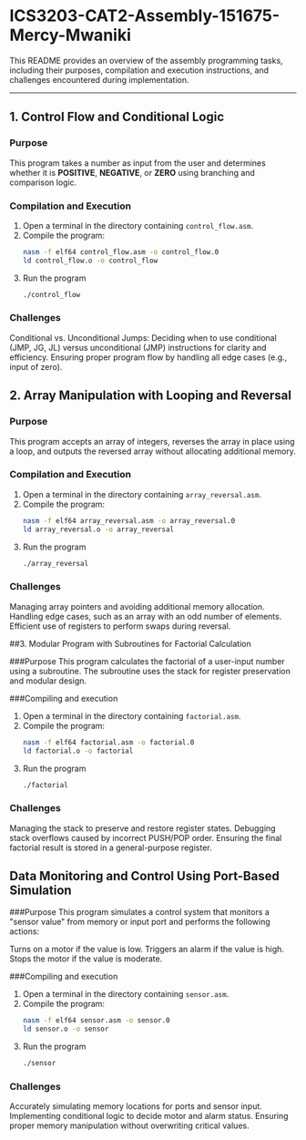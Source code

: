 # ICS3203-CAT2-Assembly-151675-Mercy-Mwaniki

This README provides an overview of the assembly programming tasks, including their purposes, compilation and execution instructions, and challenges encountered during implementation.

---

## 1. Control Flow and Conditional Logic

### Purpose
This program takes a number as input from the user and determines whether it is **POSITIVE**, **NEGATIVE**, or **ZERO** using branching and comparison logic.

### Compilation and Execution
1. Open a terminal in the directory containing `control_flow.asm`.
2. Compile the program:
   ``` bash
   nasm -f elf64 control_flow.asm -o control_flow.0
   ld control_flow.o -o control_flow
   ```
  4. Run the program
     ``` bash
     ./control_flow
      ```
     
### Challenges
Conditional vs. Unconditional Jumps: Deciding when to use conditional (JMP, JG, JL) versus unconditional (JMP) instructions for clarity and efficiency.
Ensuring proper program flow by handling all edge cases (e.g., input of zero).

## 2. Array Manipulation with Looping and Reversal

### Purpose
This program accepts an array of integers, reverses the array in place using a loop, and outputs the reversed array without allocating additional memory.

### Compilation and Execution
1. Open a terminal in the directory containing `array_reversal.asm`.
2. Compile the program:
    ``` bash
   nasm -f elf64 array_reversal.asm -o array_reversal.0
   ld array_reversal.o -o array_reversal
   ```
  4. Run the program
     ``` bash
     ./array_reversal
      ```
     
### Challenges
Managing array pointers and avoiding additional memory allocation.
Handling edge cases, such as an array with an odd number of elements.
Efficient use of registers to perform swaps during reversal.

##3. Modular Program with Subroutines for Factorial Calculation

###Purpose
This program calculates the factorial of a user-input number using a subroutine. The subroutine uses the stack for register preservation and modular design.

###Compiling and execution
1. Open a terminal in the directory containing `factorial.asm`.
2. Compile the program:
    ``` bash
   nasm -f elf64 factorial.asm -o factorial.0
   ld factorial.o -o factorial
   ```
  4. Run the program
     ``` bash
     ./factorial
      ```
     
### Challenges
Managing the stack to preserve and restore register states.
Debugging stack overflows caused by incorrect PUSH/POP order.
Ensuring the final factorial result is stored in a general-purpose register.

## Data Monitoring and Control Using Port-Based Simulation

###Purpose
This program simulates a control system that monitors a "sensor value" from memory or input port and performs the following actions:

Turns on a motor if the value is low.
Triggers an alarm if the value is high.
Stops the motor if the value is moderate.

###Compiling and execution
1. Open a terminal in the directory containing `sensor.asm`.
2. Compile the program:
    ``` bash
   nasm -f elf64 sensor.asm -o sensor.0
   ld sensor.o -o sensor
   ```
  4. Run the program
     ``` bash
     ./sensor
      ```
     
### Challenges
Accurately simulating memory locations for ports and sensor input.
Implementing conditional logic to decide motor and alarm status.
Ensuring proper memory manipulation without overwriting critical values.
